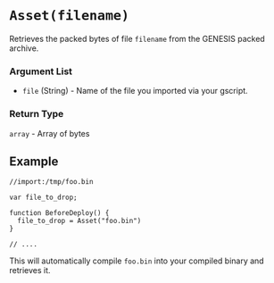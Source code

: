 # `Asset(filename)`

Retrieves the packed bytes of file `filename` from the GENESIS packed archive.

### Argument List

 * `file` (String) - Name of the file you imported via your gscript.

### Return Type

`array` - Array of bytes

## Example

```
//import:/tmp/foo.bin

var file_to_drop;

function BeforeDeploy() {
  file_to_drop = Asset("foo.bin")
}

// ....
```

This will automatically compile `foo.bin` into your compiled binary and retrieves it.